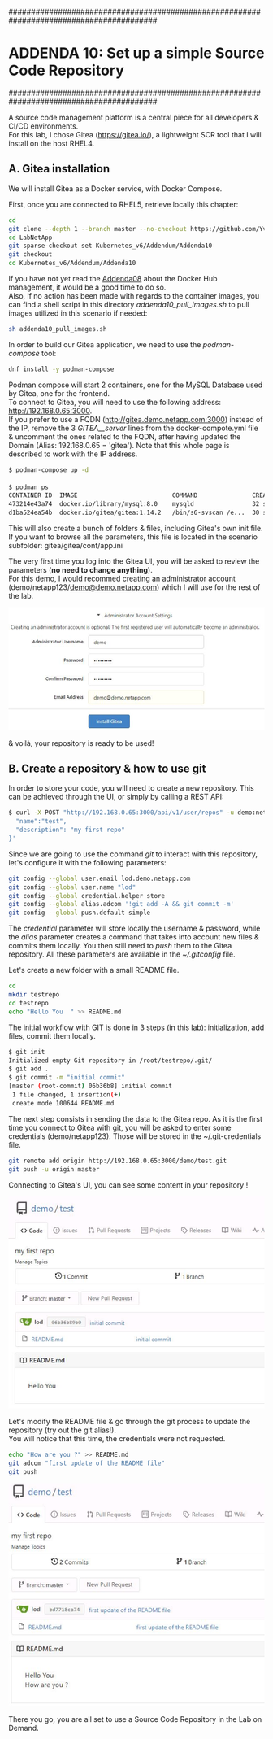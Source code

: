 #########################################################################################
# ADDENDA 10: Set up a simple Source Code Repository
#########################################################################################

A source code management platform is a central piece for all developers & CI/CD environments.  
For this lab, I chose Gitea (https://gitea.io/), a lightweight SCR tool that I will install on the host RHEL4.  

## A. Gitea installation

We will install Gitea as a Docker service, with Docker Compose.  

First, once you are connected to RHEL5, retrieve locally this chapter:
```bash
cd
git clone --depth 1 --branch master --no-checkout https://github.com/YvosOnTheHub/LabNetApp.git
cd LabNetApp
git sparse-checkout set Kubernetes_v6/Addendum/Addenda10
git checkout
cd Kubernetes_v6/Addendum/Addenda10
```

If you have not yet read the [Addenda08](../Addenda08) about the Docker Hub management, it would be a good time to do so.  
Also, if no action has been made with regards to the container images, you can find a shell script in this directory *addenda10_pull_images.sh* to pull images utilized in this scenario if needed:  
```bash
sh addenda10_pull_images.sh
```

In order to build our Gitea application, we need to use the _podman-compose_ tool:
```bash
dnf install -y podman-compose
```

Podman compose will start 2 containers, one for the MySQL Database used by Gitea, one for the frontend.  
To connect to Gitea, you will need to use the following address: http://192.168.0.65:3000.  
If you prefer to use a FQDN (http://gitea.demo.netapp.com:3000) instead of the IP, remove the 3 _GITEA__server_ lines from the docker-compote.yml file & uncomment the ones related to the FQDN, after having updated the Domain (Alias: 192.168.0.65 = 'gitea'). Note that this whole page is described to work with the IP address.  
```bash
$ podman-compose up -d

$ podman ps
CONTAINER ID  IMAGE                          COMMAND               CREATED         STATUS         PORTS                                        NAMES
473214e43a74  docker.io/library/mysql:8.0    mysqld                32 seconds ago  Up 32 seconds                                               addenda11_db_1
d1ba524ea54b  docker.io/gitea/gitea:1.14.2   /bin/s6-svscan /e...  30 seconds ago  Up 30 seconds  0.0.0.0:222->22/tcp, 0.0.0.0:3000->3000/tcp  gitea
```

This will also create a bunch of folders & files, including Gitea's own init file.  
If you want to browse all the parameters, this file is located in the scenario subfolder: gitea/gitea/conf/app.ini  

The very first time you log into the Gitea UI, you will be asked to review the parameters (**no need to change anything**).  
For this demo, I would recommed creating an administrator account (demo/netapp123/demo@demo.netapp.com) which I will use for the rest of the lab.  
<p align="center"><img src="Images/Gitea_install_user.jpg"></p>

& voilà, your repository is ready to be used!

## B. Create a repository & how to use git

In order to store your code, you will need to create a new repository. This can be achieved through the UI, or simply by calling a REST API:  
```bash
$ curl -X POST "http://192.168.0.65:3000/api/v1/user/repos" -u demo:netapp123 -H "accept: application/json" -H "content-type: application/json" -d '{
  "name":"test",
  "description": "my first repo"
}'
```

Since we are going to use the command _git_ to interact with this repository, let's configure it with the following parameters:
```bash
git config --global user.email lod.demo.netapp.com
git config --global user.name "lod"
git config --global credential.helper store
git config --global alias.adcom '!git add -A && git commit -m'
git config --global push.default simple
```

The _credential_ parameter will store locally the username & password, while the _alias_ parameter creates a command that takes into account new files & commits them locally. You then still need to _push_ them to the Gitea repository. All these parameters are available in the _~/.gitconfig_ file.

Let's create a new folder with a small README file.  
```bash
cd
mkdir testrepo
cd testrepo
echo "Hello You  " >> README.md
```

The initial workflow with GIT is done in 3 steps (in this lab): initialization, add files, commit them locally.  
```bash
$ git init
Initialized empty Git repository in /root/testrepo/.git/
$ git add .
$ git commit -m "initial commit"
[master (root-commit) 06b36b8] initial commit
 1 file changed, 1 insertion(+)
 create mode 100644 README.md
```

The next step consists in sending the data to the Gitea repo. As it is the first time you connect to Gitea with git, you will be asked to enter some credentials (demo/netapp123). Those will be stored in the ~/.git-credentials file.  
```bash
git remote add origin http://192.168.0.65:3000/demo/test.git
git push -u origin master
```

Connecting to Gitea's UI, you can see some content in your repository !  
<p align="center"><img src="Images/Gitea_initial_commit.jpg"></p>

Let's modify the README file & go through the git process to update the repository (try out the git alias!).  
You will notice that this time, the credentials were not requested.  
```bash
echo "How are you ?" >> README.md
git adcom "first update of the README file"
git push
```

<p align="center"><img src="Images/Gitea_second_commit.jpg"></p>

There you go, you are all set to use a Source Code Repository in the Lab on Demand.

<!-- GOOD TO HAVE
Retrieve a token for a specific user
curl -X POST -H "Content-Type: application/json"  -k -d '{"name":"token"}' -u demo:netapp123 http://192.168.0.64:3000/api/v1/users/demo/tokens
-->
